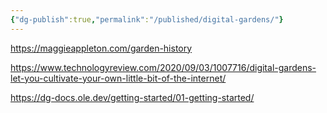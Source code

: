 ```yaml
---
{"dg-publish":true,"permalink":"/published/digital-gardens/"}
---
```


https://maggieappleton.com/garden-history

https://www.technologyreview.com/2020/09/03/1007716/digital-gardens-let-you-cultivate-your-own-little-bit-of-the-internet/

https://dg-docs.ole.dev/getting-started/01-getting-started/